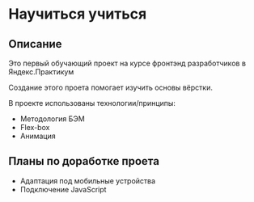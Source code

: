 # Научиться учиться

## Описание
Это первый обучающий проект на курсе фронтэнд разработчиков в Яндекс.Практикум

Создание этого проета помогает изучить основы вёрстки.

В проекте использованы технологии/принципы:
* Методология БЭМ
* Flex-box
* Анимация
## Планы по доработке проета
* Адаптация под мобильные устройства
* Подключение JavaScript
